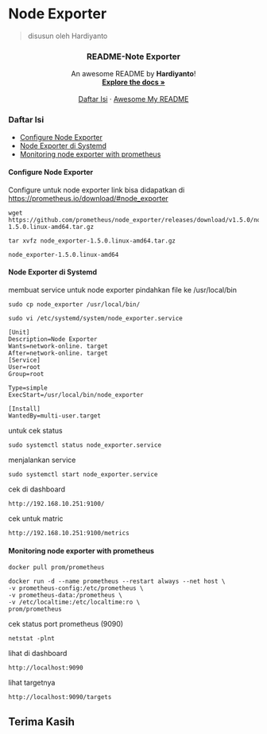 # Node Exporter
> disusun oleh Hardiyanto

<div align="center">
  <a href="https://github.com/prometheus/node_exporter">
  </a>

<h3 align="center">README-Note Exporter</h3>

  <p align="center">
    An awesome README by <b>Hardiyanto</b>!
    <br />
    <a href="https://github.com/prometheus/node_exporter"><strong>Explore the docs »</strong></a>
    <br />
    <br />
    <a href="https://github.com/dwiHard/five_byte.github.io/blob/master/cheatsheet/nodeexporter.md#daftar-isi">Daftar Isi</a>
    ·
    <a href="https://github.com/dwiHard/five_byte.github.io#my-repository---">Awesome My README</a>
  </p>
</div>

### Daftar Isi
* [Configure Node Exporter](#configure-node-exporter)
* [Node Exporter di Systemd](#node-exporter-di-systemd)
* [Monitoring node exporter with prometheus](#monitoring-node-exporter-with-prometheus)

#### Configure Node Exporter
Configure untuk node exporter link bisa didapatkan di https://prometheus.io/download/#node_exporter
```
wget https://github.com/prometheus/node_exporter/releases/download/v1.5.0/node_exporter-1.5.0.linux-amd64.tar.gz
```
```
tar xvfz node_exporter-1.5.0.linux-amd64.tar.gz 
```
```
node_exporter-1.5.0.linux-amd64
```

#### Node Exporter di Systemd
membuat service untuk node exporter
pindahkan file ke /usr/local/bin
```
sudo cp node_exporter /usr/local/bin/
```
```
sudo vi /etc/systemd/system/node_exporter.service
```
```
[Unit]
Description=Node Exporter
Wants=network-online. target
After=network-online. target
[Service]
User=root
Group=root

Type=simple
ExecStart=/usr/local/bin/node_exporter

[Install]
WantedBy=multi-user.target
```
untuk cek status
```
sudo systemctl status node_exporter.service
```
menjalankan service
```
sudo systemctl start node_exporter.service
```
cek di dashboard
```
http://192.168.10.251:9100/
```
cek untuk matric
```
http://192.168.10.251:9100/metrics
```

#### Monitoring node exporter with prometheus
```
docker pull prom/prometheus
```
```
docker run -d --name prometheus --restart always --net host \
-v prometheus-config:/etc/prometheus \
-v prometheus-data:/prometheus \
-v /etc/localtime:/etc/localtime:ro \
prom/prometheus
```
cek status port prometheus (9090)
```
netstat -plnt
```
lihat di dashboard
```
http://localhost:9090
```
lihat targetnya
```
http://localhost:9090/targets
```


## Terima Kasih
